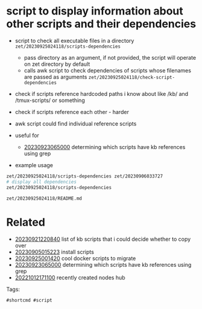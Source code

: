 # script to display information about other scripts and their dependencies

- script to check all executable files in a directory `zet/20230925024118/scripts-dependencies`
  - pass directory as an argument, if not provided, the script will operate on zet directory by default
  - calls awk script to check dependencies of scripts whose filenames are passed as arguments `zet/20230925024118/check-script-dependencies`
- check if scripts reference hardcoded paths i know about like /kb/ and /tmux-scripts/ or something
- check if scripts reference each other - harder
- awk script could find individual reference scripts
- useful for
  - [20230923065000](/zet/20230923065000/README.md) determining which scripts have kb references using grep

- example usage
```bash
zet/20230925024118/scripts-dependencies zet/20230906033727
# display all dependencies
zet/20230925024118/scripts-dependencies
```

` zet/20230925024118/README.md `

# Related

- [20230921220840](/zet/20230921220840/README.md) list of kb scripts that i could decide whether to copy over
- [20230905015223](/zet/20230905015223/README.md) install scripts
- [20230925001420](/zet/20230925001420/README.md) cool docker scripts to migrate
- [20230923065000](/zet/20230923065000/README.md) determining which scripts have kb references using grep
- [20221012171100](/zet/20221012171100/README.md) recently created nodes hub

Tags:

    #shortcmd #script
